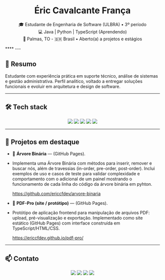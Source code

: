 <h1 align="center">Éric Cavalcante França</h1>
<p align="center">
  🎓 Estudante de Engenharia de Software (ULBRA) • 3º período<br/>
  💻 Java | Python | TypeScript (Aprendendo)<br/>
  📍 Palmas, TO - 🇧🇷 Brasil • Aberto(a) a projetos e estágios
</p>
****
---

## 🔎 Resumo

Estudante com experiência prática em suporte técnico, análise de sistemas e gestão administrativa. Perfil analítico, voltado a entregar soluções funcionais e evoluir em arquitetura e design de software.

---

## 🛠️ Tech stack

<p align="center">
  <img src="https://img.shields.io/badge/Java-ED8B00?style=for-the-badge&logo=openjdk&logoColor=white"/>
  <img src="https://img.shields.io/badge/TypeScript-3178C6?style=for-the-badge&logo=typescript&logoColor=white"/>
  <img src="https://img.shields.io/badge/Python-3776AB?style=for-the-badge&logo=python&logoColor=white"/>
  <img src="https://img.shields.io/badge/Git-F05032?style=for-the-badge&logo=git&logoColor=white"/>
  <img src="https://img.shields.io/badge/SQL-0A66C2?style=for-the-badge&logo=mysql&logoColor=white"/>
</p>

---

## 🚀 Projetos em destaque

- 🔸 **Árvore Binária** — (GitHub Pages).  
- Implementa uma Árvore Binária com métodos para inserir, remover e buscar nós, além de travessias (in-order, pre-order, post-order). Inclui exemplos de uso e casos de teste para validar complexidade e comportamento com o adicional de um painel mostrando o funcionamento de cada linha do código da árvore binária em pyhton.

  https://github.com/ericcfdev/arvore-binaria

- 🔸 **PDF-Pro (site / protótipo)** — (GitHub Pages).  
- Protótipo de aplicação frontend para manipulação de arquivos PDF: upload, pré-visualização e exportação. Implementado como site estático (GitHub Pages) com interface construída em TypeScript/HTML/CSS.

  https://ericcfdev.github.io/pdf-pro/

---

## 📫 Contato
<p align="center">
  <a href="https://github.com/ericcfdev"><img src="https://img.shields.io/badge/GitHub-ericcfdev-181717?style=for-the-badge&logo=github&logoColor=white"/></a>
  <a href="https://www.linkedin.com/in/eric-cf/"><img src="https://img.shields.io/badge/LinkedIn-eric--cf-0077B5?style=for-the-badge&logo=linkedin&logoColor=white"/></a>
  <a href="https://www.instagram.com/eric_cf"><img src="https://img.shields.io/badge/Instagram-@eric_cf-E4405F?style=for-the-badge&logo=instagram&logoColor=white"/></a>
  <a href="mailto:ericcavalcantefranca@gmail.com"><img src="https://img.shields.io/badge/Email-ericcavalcantefranca@gmail.com-DB4437?style=for-the-badge&logo=gmail&logoColor=white"/></a>
</p>
